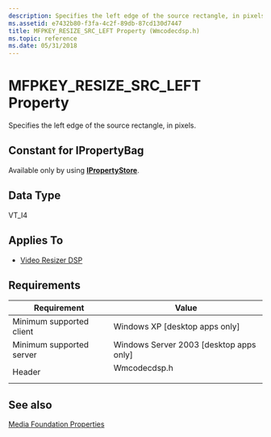 ```yaml
---
description: Specifies the left edge of the source rectangle, in pixels.
ms.assetid: e7432b80-f3fa-4c2f-89db-87cd130d7447
title: MFPKEY_RESIZE_SRC_LEFT Property (Wmcodecdsp.h)
ms.topic: reference
ms.date: 05/31/2018
---
```


# MFPKEY\_RESIZE\_SRC\_LEFT Property

Specifies the left edge of the source rectangle, in pixels.

## Constant for IPropertyBag

Available only by using [**IPropertyStore**](/windows/win32/api/propsys/nn-propsys-ipropertystore).

## Data Type

VT\_I4

## Applies To

-   [Video Resizer DSP](videoresizer.md)

## Requirements



| Requirement | Value |
|-------------------------------------|-----------------------------------------------------------------------------------------|
| Minimum supported client<br/> | Windows XP \[desktop apps only\]<br/>                                             |
| Minimum supported server<br/> | Windows Server 2003 \[desktop apps only\]<br/>                                    |
| Header<br/>                   | <dl> <dt>Wmcodecdsp.h</dt> </dl> |



## See also

<dl> <dt>

[Media Foundation Properties](media-foundation-properties.md)
</dt> </dl>

 

 
